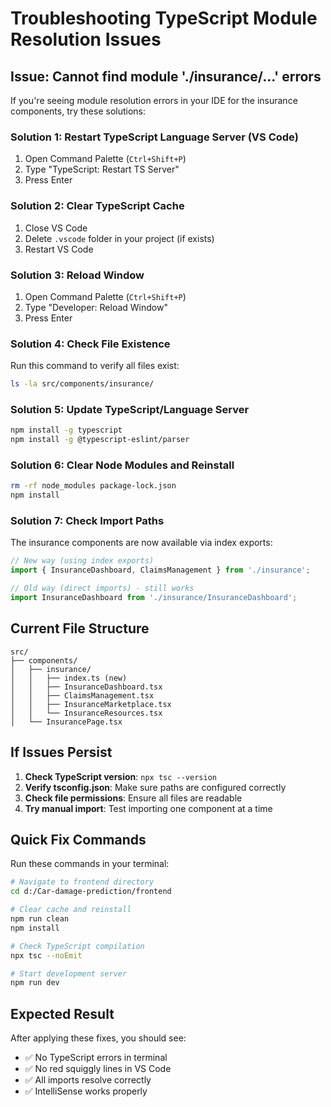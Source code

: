 # Troubleshooting TypeScript Module Resolution Issues

## Issue: Cannot find module './insurance/...' errors

If you're seeing module resolution errors in your IDE for the insurance components, try these solutions:

### Solution 1: Restart TypeScript Language Server (VS Code)
1. Open Command Palette (`Ctrl+Shift+P`)
2. Type "TypeScript: Restart TS Server"
3. Press Enter

### Solution 2: Clear TypeScript Cache
1. Close VS Code
2. Delete `.vscode` folder in your project (if exists)
3. Restart VS Code

### Solution 3: Reload Window
1. Open Command Palette (`Ctrl+Shift+P`)
2. Type "Developer: Reload Window"
3. Press Enter

### Solution 4: Check File Existence
Run this command to verify all files exist:
```bash
ls -la src/components/insurance/
```

### Solution 5: Update TypeScript/Language Server
```bash
npm install -g typescript
npm install -g @typescript-eslint/parser
```

### Solution 6: Clear Node Modules and Reinstall
```bash
rm -rf node_modules package-lock.json
npm install
```

### Solution 7: Check Import Paths
The insurance components are now available via index exports:
```typescript
// New way (using index exports)
import { InsuranceDashboard, ClaimsManagement } from './insurance';

// Old way (direct imports) - still works
import InsuranceDashboard from './insurance/InsuranceDashboard';
```

## Current File Structure
```
src/
├── components/
│   ├── insurance/
│   │   ├── index.ts (new)
│   │   ├── InsuranceDashboard.tsx
│   │   ├── ClaimsManagement.tsx
│   │   ├── InsuranceMarketplace.tsx
│   │   └── InsuranceResources.tsx
│   └── InsurancePage.tsx
```

## If Issues Persist

1. **Check TypeScript version**: `npx tsc --version`
2. **Verify tsconfig.json**: Make sure paths are configured correctly
3. **Check file permissions**: Ensure all files are readable
4. **Try manual import**: Test importing one component at a time

## Quick Fix Commands

Run these commands in your terminal:
```bash
# Navigate to frontend directory
cd d:/Car-damage-prediction/frontend

# Clear cache and reinstall
npm run clean
npm install

# Check TypeScript compilation
npx tsc --noEmit

# Start development server
npm run dev
```

## Expected Result
After applying these fixes, you should see:
- ✅ No TypeScript errors in terminal
- ✅ No red squiggly lines in VS Code
- ✅ All imports resolve correctly
- ✅ IntelliSense works properly